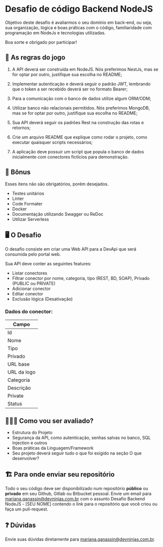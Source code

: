 # Desafio de código Backend NodeJS

Objetivo deste desafio é avaliarmos o seu domínio em back-end, ou seja, sua organização, lógica e boas práticas com o 
código, familiaridade com programação em NodeJs e tecnologias utilizadas.

Boa sorte e obrigado por participar!

## 🚨 As regras do jogo

1. A API deverá ser construída em NodeJS. Nós preferimos NestJs, mas se for optar por outro, justifique sua escolha no README;

2. Implementar autenticação e deverá seguir o padrão JWT, lembrando que o token a ser recebido deverá ser no formato Bearer;

3. Para a comunicação com o banco de dados utilize algum ORM/ODM;

4. Utilizar banco não relacionais permitidos. Nós preferimos MongoDB, mas se for optar por outro, justifique sua escolha no README;

5. Sua API deverá seguir os padrões Rest na construção das rotas e retornos; 

6. Crie um arquivo README que explique como rodar o projeto, como executar quaisquer scripts necessários;

7. A aplicação deve possuir um script que popula o banco de dados inicialmente com conectores fictícios para demonstração.

## 🎁 Bônus

Esses itens não são obrigatórios, porém desejados.

- Testes unitários
- Linter
- Code Formater
- Docker
- Documentação utilizando Swagger ou ReDoc
- Utilizar Serverless

## 🖥 O Desafio

O desafio consiste em criar uma Web API para a DevApi que será consumida pelo portal web. 

Sua API deve conter as seguintes features:

- Listar conectores
- Filtrar conector por nome, categoria, tipo (REST, BD, SOAP), Privado (PUBLIC ou PRIVATE)
- Adicionar conector
- Editar conector
- Exclusão lógica (Desativação)

### Dados do conector: 

| Campo       |
|-------------|
| Id          |
| Nome        |
| Tipo        |
| Privado     |
| URL base    |
| URL da logo |
| Categoria   |
| Descrição   |
| Private     |
| Status      |


## 🕵🏻‍♂️ Como vou ser avaliado?

- Estrutura do Projeto
- Segurança da API, como autenticação, senhas salvas no banco, SQL Injection e outros
- Boas práticas da Linguagem/Framework
- Seu projeto deverá seguir tudo o que foi exigido na seção O que desenvolver?

## 🏗 Para onde enviar seu repositório

Todo o seu código deve ser disponibilizado num repositório **público** ou **privado** em seu Github, Gitlab ou Bitbucket 
pessoal. Envie um email para mariana.ganassin@devninjas.com.br com o assunto Desafio Backend NodeJS - [SEU NOME] contendo o link para o repositório que você criou ou faça um pull-request.

## :question: Dúvidas

Envie suas dúvidas diretamente para mariana.ganassin@devninjas.com.br.
